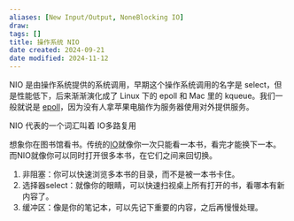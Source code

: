 ```yaml
---
aliases: [New Input/Output, NoneBlocking IO]
draw: 
tags: []
title: 操作系统 NIO
date created: 2024-09-21
date modified: 2024-11-12
---
```


NIO 是由操作系统提供的系统调用，早期这个操作系统调用的名字是 select，但是性能低下，后来渐渐演化成了 Linux 下的 epoll 和 Mac 里的 kqueue。我们一般就说是 [epoll](https://zhida.zhihu.com/search?q=epoll&zhida_source=entity&is_preview=1)，因为没有人拿苹果电脑作为服务器使用对外提供服务。

NIO 代表的一个词汇叫着 IO多路复用

想象你在图书馆看书。传统的[IO](IO.md)就像你一次只能看一本书，看完才能换下一本。而NIO就像你可以同时打开很多本书，在它们之间来回切换。

1. 非阻塞：你可以快速浏览多本书的目录，而不是被一本书卡住。
2. 选择器select：就像你的眼睛，可以快速扫视桌上所有打开的书，看哪本有新内容了。
3. 缓冲区：像是你的笔记本，可以先记下重要的内容，之后再慢慢处理。
